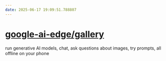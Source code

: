 ```yaml
---
date: 2025-06-17 19:09:51.788807
---
```


# [google-ai-edge/gallery](https://github.com/google-ai-edge/gallery)

run generative AI models, chat, ask questions about images, try prompts, all offline on your phone